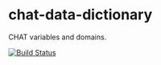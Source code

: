 chat-data-dictionary
====================

CHAT variables and domains.

[![Build Status](https://travis-ci.org/sleepepi/chat-data-dictionary.png)](https://travis-ci.org/sleepepi/chat-data-dictionary)
